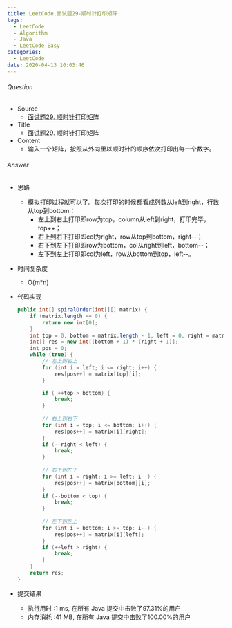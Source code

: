 ```yaml
---
title: LeetCode.面试题29-顺时针打印矩阵
tags:
  - LeetCode
  - Algorithm
  - Java
  - LeetCode-Easy
categories:
  - LeetCode
date: 2020-04-13 10:03:46
---
```

###### Question
- Source
	- [面试题29. 顺时针打印矩阵](https://leetcode-cn.com/problems/shun-shi-zhen-da-yin-ju-zhen-lcof/) 
- Title
	- 面试题29. 顺时针打印矩阵 
- Content
	- 输入一个矩阵，按照从外向里以顺时针的顺序依次打印出每一个数字。 
<!--more-->

###### Answer
- 思路
	- 模拟打印过程就可以了。每次打印的时候都看成列数从left到right，行数从top到bottom：
		- 左上到右上打印即row为top，column从left到right，打印完毕，top++；
		- 右上到右下打印即col为right，row从top到bottom，right--；
		- 右下到左下打印即row为bottom，col从right到left，bottom--；
		- 左下到左上打印即col为left，row从bottom到top，left--。
- 时间复杂度
	- O(m*n) 	
- 代码实现

	```Java
	public int[] spiralOrder(int[][] matrix) {
        if (matrix.length == 0) {
            return new int[0];
        }
        int top = 0, bottom = matrix.length - 1, left = 0, right = matrix[0].length - 1;
        int[] res = new int[(bottom + 1) * (right + 1)];
        int pos = 0;
        while (true) {
            // 左上到右上
            for (int i = left; i <= right; i++) {
                res[pos++] = matrix[top][i];
            }

            if ( ++top > bottom) {
                break;
            }
            
            // 右上到右下
            for (int i = top; i <= bottom; i++) {
                res[pos++] = matrix[i][right];
            }
            if (--right < left) {
                break;
            }
            
            // 右下到左下
            for (int i = right; i >= left; i--) {
                res[pos++] = matrix[bottom][i];
            }
            if (--bottom < top) {
                break;
            }
            
            // 左下到左上
            for (int i = bottom; i >= top; i--) {
                res[pos++] = matrix[i][left];
            }
            if (++left > right) {
                break;
            }
        }
        return res;
    }
	```
- 提交结果
	- 执行用时 :1 ms, 在所有 Java 提交中击败了97.31%的用户
	- 内存消耗 :41 MB, 在所有 Java 提交中击败了100.00%的用户
